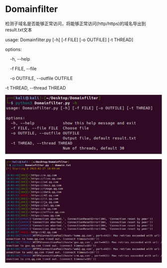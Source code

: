 # Domainfilter
<p>检测子域名是否能够正常访问，将能够正常访问(http/https)的域名导出到result.txt文本</p>
<p>usage: Domainfilter.py [-h] [-f FILE] [-o OUTFILE] [-t THREAD]</p>

<p>options:</p>
<p>&nbsp;&nbsp;&nbsp;  -h, --help</p>
<p>&nbsp;&nbsp;&nbsp;  -f FILE, --file</p>
<p>&nbsp;&nbsp;&nbsp;  -o OUTFILE, --outfile OUTFILE</p>
<p>-t THREAD, --thread THREAD</p>

![image](https://github.com/NHotthat/Domainfilter/blob/master/images/1.png)

![image](https://github.com/NHotthat/Domainfilter/blob/master/images/2.png)

